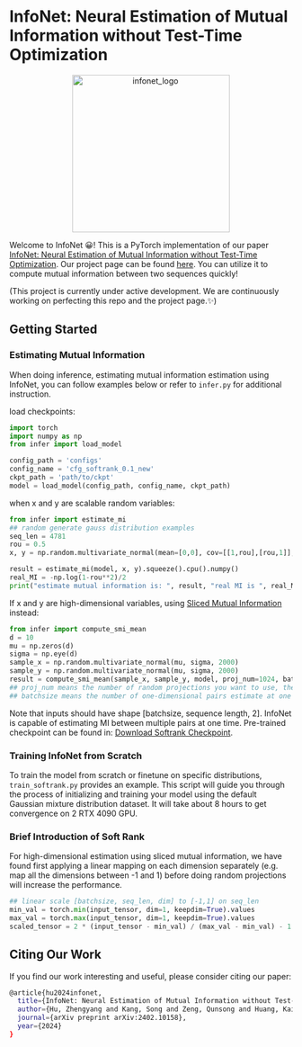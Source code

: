 # InfoNet: Neural Estimation of Mutual Information without Test-Time Optimization

<p align="center">
  <img src="https://drive.google.com/uc?export=view&id=1CS-iVGgRriB3Erl4fn8fLUJOjf6BHNqd" alt="infonet_logo" width="280"/>
</p>

Welcome to InfoNet 😀! This is a PyTorch implementation of our paper [InfoNet: Neural Estimation of Mutual Information without Test-Time Optimization](https://arxiv.org/abs/2402.10158).
Our project page can be found [here](https://datou30.github.io/InfoNet-page/).
You can utilize it to compute mutual information between two sequences quickly!

(This project is currently under active development. We are continuously working on perfecting this repo and the project page.✨)

## Getting Started

### Estimating Mutual Information

When doing inference, estimating mutual information estimation using InfoNet, you can follow examples below or refer to `infer.py` for additional instruction.

load checkpoints:
```python 
import torch
import numpy as np
from infer import load_model

config_path = 'configs'
config_name = 'cfg_softrank_0.1_new'
ckpt_path = 'path/to/ckpt'
model = load_model(config_path, config_name, ckpt_path)
```

when x and y are scalable random variables:
```python
from infer import estimate_mi
## random generate gauss distribution examples
seq_len = 4781
rou = 0.5
x, y = np.random.multivariate_normal(mean=[0,0], cov=[[1,rou],[rou,1]], size=seq_len).T

result = estimate_mi(model, x, y).squeeze().cpu().numpy()
real_MI = -np.log(1-rou**2)/2
print("estimate mutual information is: ", result, "real MI is ", real_MI)
```

If x and y are high-dimensional variables, using [Sliced Mutual Information](https://arxiv.org/abs/2110.05279) instead:

```python
from infer import compute_smi_mean 
d = 10
mu = np.zeros(d)
sigma = np.eye(d)
sample_x = np.random.multivariate_normal(mu, sigma, 2000)
sample_y = np.random.multivariate_normal(mu, sigma, 2000)
result = compute_smi_mean(sample_x, sample_y, model, proj_num=1024, batchsize=32)
## proj_num means the number of random projections you want to use, the larger the more accuracy but higher time cost
## batchsize means the number of one-dimensional pairs estimate at one time, this only influences the estimation speed
```

Note that inputs should have shape [batchsize, sequence length, 2]. InfoNet is capable of estimating MI between multiple pairs at one time. 
Pre-trained checkpoint can be found in: [Download Softrank Checkpoint](https://drive.google.com/drive/folders/1lP8EvS-Gg146rDZrW1TTmXEuHqA6CW85?usp=drive_link).

### Training InfoNet from Scratch

To train the model from scratch or finetune on specific distributions, `train_softrank.py` provides an example. This script will guide you through the process of initializing and training your model using the default Gaussian mixture distribution dataset. It will take about 8 hours to get convergence on 2 RTX 4090 GPU.

### Brief Introduction of Soft Rank

For high-dimensional estimation using sliced mutual information, we have found first applying a linear mapping on each dimension separately (e.g. map all the dimensions between -1 and 1) before doing random projections will increase the performance.

```python 
## linear scale [batchsize, seq_len, dim] to [-1,1] on seq_len
min_val = torch.min(input_tensor, dim=1, keepdim=True).values
max_val = torch.max(input_tensor, dim=1, keepdim=True).values
scaled_tensor = 2 * (input_tensor - min_val) / (max_val - min_val) - 1
```

## Citing Our Work

If you find our work interesting and useful, please consider citing our paper:
```bash
@article{hu2024infonet,
  title={InfoNet: Neural Estimation of Mutual Information without Test-Time Optimization},
  author={Hu, Zhengyang and Kang, Song and Zeng, Qunsong and Huang, Kaibin and Yang, Yanchao},
  journal={arXiv preprint arXiv:2402.10158},
  year={2024}
}
```
